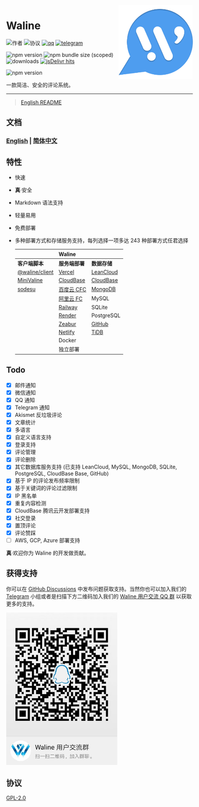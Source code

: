 <!-- markdownlint-disable MD033 MD041 -->

<img src="./assets/logo.png" width="200" align="right" alt="Waline 图标" />

# Waline

![作者](https://img.shields.io/badge/作者-lizheming,%20Mr.Hope-blue?style=for-the-badge) ![协议](https://img.shields.io/github/license/walinejs/waline?style=for-the-badge) [![qq](https://img.shields.io/badge/qq-waline交流群-f75137?logo=TencentQQ&style=for-the-badge)](https://jq.qq.com/?_wv=1027&k=bKoVBppG) [![telegram](https://img.shields.io/badge/telegram-walinejs-2ca5e0?logo=telegram&style=for-the-badge)](https://t.me/walinejs)

![npm version](https://img.shields.io/npm/v/@waline/client?color=critical&logo=npm&style=flat-square&label=@waline/client) ![npm bundle size (scoped)](https://img.shields.io/bundlephobia/minzip/@waline/client?style=flat-square&label=@waline/client%20size) ![downloads](https://img.shields.io/npm/dm/@waline/vercel?style=flat-square&label=@waline/client%20downloads) [![jsDelivr hits](https://data.jsdelivr.com/v1/package/npm/@waline/client/badge)](https://www.jsdelivr.com/package/npm/@waline/client)

![npm version](https://img.shields.io/npm/v/@waline/vercel?color=critical&logo=npm&style=flat-square&label=@waline/vercel)

一款简洁、安全的评论系统。

---

> [English README](https://github.com/walinejs/waline/blob/main/README.md)

## 文档

### [English](https://waline.js.org/en/) | [简体中文](https://waline.js.org/)

## 特性

- 快速
- **真**·安全
- Markdown 语法支持
- 轻量易用
- 免费部署
- 多种部署方式和存储服务支持，每列选择一项多达 243 种部署方式任君选择

  |                                                 | Waline                                                          |                                    |
  | ----------------------------------------------- | --------------------------------------------------------------- | ---------------------------------- |
  | **客户端脚本**                                  | **服务端部署**                                                  | **数据存储**                       |
  | [@waline/client](https://waline.js.org)         | [Vercel](https://vercel.com)                                    | [LeanCloud](https://leancloud.app) |
  | [MiniValine](https://minivaline.js.org/)        | [CloudBase](https://cloudbase.net/)                             | [CloudBase](https://cloudbase.net) |
  | [sodesu](https://github.com/BeiyanYunyi/sodesu) | [百度云 CFC](https://console.bce.baidu.com/cfc/#/cfc/functions) | [MongoDB](https://mongodb.com)     |
  |                                                 | [阿里云 FC](https://fc.console.aliyun.com/)                     | MySQL                              |
  |                                                 | [Railway](https://railway.app)                                  | SQLite                             |
  |                                                 | [Render](https://render.com)                                    | PostgreSQL                         |
  |                                                 | [Zeabur](https://zeabur.com)                                    | [GitHub](https://github.com)       |
  |                                                 | [Netlify](https://netlify.com)                                  | [TiDB](https://tidbcloud.com/)     |
  |                                                 | Docker                                                          |                                    |
  |                                                 | 独立部署                                                        |                                    |

## Todo

- [x] 邮件通知
- [x] 微信通知
- [x] QQ 通知
- [x] Telegram 通知
- [x] Akismet 反垃圾评论
- [x] 文章统计
- [x] 多语言
- [x] 自定义语言支持
- [x] 登录支持
- [x] 评论管理
- [x] 评论删除
- [x] 其它数据库服务支持 (已支持 LeanCloud, MySQL, MongoDB, SQLite, PostgreSQL, CloudBase Base, GitHub)
- [x] 基于 IP 的评论发布频率限制
- [x] 基于关键词的评论过滤限制
- [x] IP 黑名单
- [x] 重复内容检测
- [x] CloudBase 腾讯云开发部署支持
- [x] 社交登录
- [x] 置顶评论
- [x] 评论赞踩
- [ ] AWS, GCP, Azure 部署支持

**真**·欢迎你为 Waline 的开发做贡献。

## 获得支持

你可以在 [GitHub Discussions](https://github.com/walinejs/waline/discussions) 中发布问题获取支持。当然你也可以加入我们的 [Telegram](https://t.me/walinejs) 小组或者是扫描下方二维码加入我们的 [Waline 用户交流 QQ 群](https://qm.qq.com/cgi-bin/qm/qr?k=rPZvq_EBfwQa6QZX7sToVlhH49c6ed0R&jump_from=webapi) 以获取更多的支持。

<a href="https://qm.qq.com/cgi-bin/qm/qr?k=rPZvq_EBfwQa6QZX7sToVlhH49c6ed0R&jump_from=webapi" target="_blank">
  <img src="./assets/qqgroup.jpg" width="300" alt="QQ群二维码" />
</a>

## 协议

[GPL-2.0](https://github.com/lizheming/Waline/blob/main/LICENSE)
